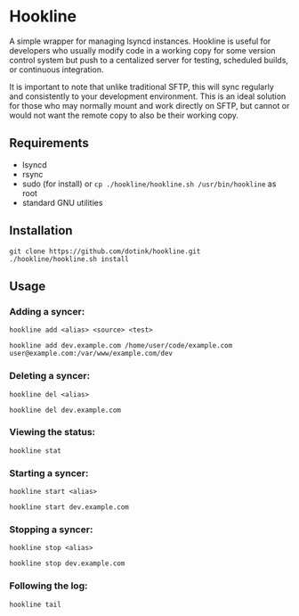 # Hookline

A simple wrapper for managing lsyncd instances.  Hookline is useful for developers who usually modify code in a working copy for some version control system but push to a centalized server for testing, scheduled builds, or continuous integration.

It is important to note that unlike traditional SFTP, this will sync regularly and consistently to your development environment.  This is an ideal solution for those who may normally mount and work directly on SFTP, but cannot or would not want the remote copy to also be their working copy.


## Requirements

- lsyncd
- rsync
- sudo (for install) or `cp ./hookline/hookline.sh /usr/bin/hookline` as root
- standard GNU utilities

## Installation

```
git clone https://github.com/dotink/hookline.git
./hookline/hookline.sh install
```

## Usage

### Adding a syncer:

```
hookline add <alias> <source> <test>
```

```
hookline add dev.example.com /home/user/code/example.com user@example.com:/var/www/example.com/dev
```

### Deleting a syncer:

```
hookline del <alias>
```

```
hookline del dev.example.com
```

### Viewing the status:

```
hookline stat
```

### Starting a syncer:

```
hookline start <alias>
```

```
hookline start dev.example.com
```

### Stopping a syncer:

```
hookline stop <alias>
```

```
hookline stop dev.example.com
```

### Following the log:

```
hookline tail
```
